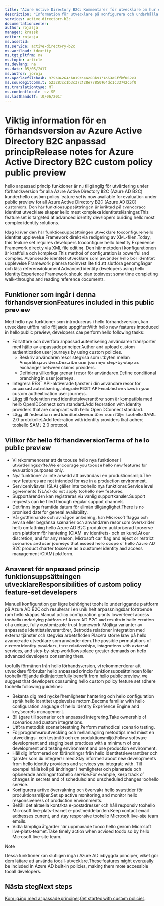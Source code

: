 ```yaml
---
title: "Azure Active Directory B2C: Kommentarer för utvecklare om hur du använder anpassade principer | Microsoft Docs"
description: "Information för utvecklare på Konfigurera och underhålla Azure AD B2C med anpassade principer"
services: active-directory-b2c
documentationcenter: 
author: rojasja
manager: krassk
editor: rojasja
ms.assetid: 
ms.service: active-directory-b2c
ms.workload: identity
ms.tgt_pltfrm: na
ms.topic: article
ms.devlang: na
ms.date: 05/05/2017
ms.author: joroja
ms.openlocfilehash: 979b8a264eb819ee4a208b9171a53a5ffbf062c3
ms.sourcegitcommit: 523283cc1b3c37c428e77850964dc1c33742c5f0
ms.translationtype: MT
ms.contentlocale: sv-SE
ms.lasthandoff: 10/06/2017
---
```

# <a name="release-notes-for-azure-active-directory-b2c-custom-policy-public-preview"></a><span data-ttu-id="47e0e-103">Viktig information för en förhandsversion av Azure Active Directory B2C anpassad princip</span><span class="sxs-lookup"><span data-stu-id="47e0e-103">Release notes for Azure Active Directory B2C custom policy public preview</span></span>
<span data-ttu-id="47e0e-104">hello anpassad princip funktioner är nu tillgänglig för utvärdering under förhandsversion för alla Azure Active Directory B2C (Azure AD B2C) kunder.</span><span class="sxs-lookup"><span data-stu-id="47e0e-104">hello custom policy feature set is now available for evaluation under public preview for all Azure Active Directory B2C (Azure AD B2C) customers.</span></span> <span data-ttu-id="47e0e-105">Den här funktionsuppsättningen är inriktad på avancerade identitet utvecklare skapar hello mest komplexa identitetslösningar.</span><span class="sxs-lookup"><span data-stu-id="47e0e-105">This feature set is targeted at advanced identity developers building hello most complex identity solutions.</span></span>  

<span data-ttu-id="47e0e-106">Idag kräver den här funktionsuppsättningen utvecklare tooconfigure hello identitet upplevelse Framework direkt via redigering av XML-filen.</span><span class="sxs-lookup"><span data-stu-id="47e0e-106">Today, this feature set requires developers tooconfigure hello Identity Experience Framework directly via XML file editing.</span></span> <span data-ttu-id="47e0e-107">Den här metoden i konfigurationen är kraftfulla och komplexa.</span><span class="sxs-lookup"><span data-stu-id="47e0e-107">This method of configuration is powerful and complex.</span></span> <span data-ttu-id="47e0e-108">Avancerade identitet utvecklare som använder hello bör identitet upplevelse Framework planera tooinvest lite tid att slutföra genomgångar och läsa referensdokument.</span><span class="sxs-lookup"><span data-stu-id="47e0e-108">Advanced identity developers using hello Identity Experience Framework should plan tooinvest some time completing walk-throughs and reading reference documents.</span></span> 

## <a name="features-included-in-this-public-preview"></a><span data-ttu-id="47e0e-109">Funktioner som ingår i denna förhandsversion</span><span class="sxs-lookup"><span data-stu-id="47e0e-109">Features included in this public preview</span></span>
<span data-ttu-id="47e0e-110">Med hello nya funktioner som introduceras i hello förhandsversion, kan utvecklare utföra hello följande uppgifter:</span><span class="sxs-lookup"><span data-stu-id="47e0e-110">With hello new features introduced in hello public preview, developers can perform hello following tasks:</span></span><br>

* <span data-ttu-id="47e0e-111">Författare och överföra anpassad autentisering användaren transporter med hjälp av anpassade principer.</span><span class="sxs-lookup"><span data-stu-id="47e0e-111">Author and upload custom authentication user journeys by using custom policies.</span></span> 
   * <span data-ttu-id="47e0e-112">Beskriv användaren resor stegvisa som utbyten mellan Anspråksproviders.</span><span class="sxs-lookup"><span data-stu-id="47e0e-112">Describe user journeys step-by-step as exchanges between claims providers.</span></span> 
   * <span data-ttu-id="47e0e-113">Definiera villkorliga grenar i resor för användaren.</span><span class="sxs-lookup"><span data-stu-id="47e0e-113">Define conditional branching in user journeys.</span></span> 
* <span data-ttu-id="47e0e-114">Integrera REST API-aktiverade tjänster i din användare resor för anpassad autentisering.</span><span class="sxs-lookup"><span data-stu-id="47e0e-114">Integrate REST API-enabled services in your custom authentication user journeys.</span></span>  
* <span data-ttu-id="47e0e-115">Lägg till federation med identitetsleverantörer som är kompatibla med hello OpenIDConnect som standard.</span><span class="sxs-lookup"><span data-stu-id="47e0e-115">Add federation with identity providers that are compliant with hello OpenIDConnect standard.</span></span> <br>
* <span data-ttu-id="47e0e-116">Lägg till federation med identitetsleverantörer som följer toohello SAML 2.0-protokollet.</span><span class="sxs-lookup"><span data-stu-id="47e0e-116">Add federation with identity providers that adhere toohello SAML 2.0 protocol.</span></span> 

## <a name="terms-of-hello-public-preview"></a><span data-ttu-id="47e0e-117">Villkor för hello förhandsversion</span><span class="sxs-lookup"><span data-stu-id="47e0e-117">Terms of hello public preview</span></span>

* <span data-ttu-id="47e0e-118">Vi rekommenderar att du toouse hello nya funktioner i utvärderingssyfte.</span><span class="sxs-lookup"><span data-stu-id="47e0e-118">We encourage you toouse hello new features for evaluation purposes only.</span></span><br>
* <span data-ttu-id="47e0e-119">Nya funktioner är inte avsedd att användas i en produktionsmiljö.</span><span class="sxs-lookup"><span data-stu-id="47e0e-119">The new features are not intended for use in a production environment.</span></span><br>
* <span data-ttu-id="47e0e-120">Servicenivåavtal (SLA) gäller inte toohello nya funktioner.</span><span class="sxs-lookup"><span data-stu-id="47e0e-120">Service level agreements (SLAs) do not apply toohello new features.</span></span> <br>
* <span data-ttu-id="47e0e-121">Supportärenden kan registreras via vanlig supportkanaler.</span><span class="sxs-lookup"><span data-stu-id="47e0e-121">Support requests can be filed through regular support channels.</span></span> <br>
* <span data-ttu-id="47e0e-122">Det finns inga framtida datum för allmän tillgänglighet.</span><span class="sxs-lookup"><span data-stu-id="47e0e-122">There is no promised date for general availability.</span></span><br>
* <span data-ttu-id="47e0e-123">Vår gottfinnande och av någon anledning, kan Microsoft flagga och avvisa eller begränsa scenarier och användaren resor som överskrider hello omfattning hello Azure AD B2C produkten auktoriserad tooserve som plattform för hantering (CIAM) av identitets- och en kund.</span><span class="sxs-lookup"><span data-stu-id="47e0e-123">At our discretion, and for any reason, Microsoft can flag and reject or restrict scenarios and user journeys that exceed hello scope of hello Azure AD B2C product charter tooserve as a customer identity and access management (CIAM) platform.</span></span>

## <a name="responsibilities-of-custom-policy-feature-set-developers"></a><span data-ttu-id="47e0e-124">Ansvaret för anpassad princip funktionsuppsättningen utvecklare</span><span class="sxs-lookup"><span data-stu-id="47e0e-124">Responsibilities of custom policy feature-set developers</span></span>
<span data-ttu-id="47e0e-125">Manuell konfiguration ger lägre behörighet toohello underliggande plattform på Azure AD B2C och resulterar i en unik helt anpassningsbar förtroende ram hello skapas.</span><span class="sxs-lookup"><span data-stu-id="47e0e-125">Manual policy configuration grants lower-level access toohello underlying platform of Azure AD B2C and results in hello creation of a unique, fully customizable trust framework.</span></span> <span data-ttu-id="47e0e-126">Möjliga varianter av anpassade identitetsleverantörer, Betrodda relationer integration med externa tjänster och stegvisa arbetsflöden Placera större krav på hello avancerade utvecklare som använder dem.</span><span class="sxs-lookup"><span data-stu-id="47e0e-126">The possible permutations of custom identity providers, trust relationships, integrations with external services, and step-by-step workflows place greater demands on hello advanced developers consuming them.</span></span>

<span data-ttu-id="47e0e-127">toofully förmånen från hello förhandsversion, vi rekommenderar att utvecklare förbrukar hello anpassad princip funktionsuppsättningen följer toohello följande riktlinjer:</span><span class="sxs-lookup"><span data-stu-id="47e0e-127">toofully benefit from hello public preview, we suggest that developers consuming hello custom policy feature set adhere toohello following guidelines:</span></span>
* <span data-ttu-id="47e0e-128">Bekanta dig med nyckel/hemligheter hantering och hello configuration språk hello identitet upplevelse motorn.</span><span class="sxs-lookup"><span data-stu-id="47e0e-128">Become familiar with hello configuration language of hello Identity Experience Engine and key/secrets management.</span></span>
* <span data-ttu-id="47e0e-129">Bli ägare till scenarier och anpassad integrering.</span><span class="sxs-lookup"><span data-stu-id="47e0e-129">Take ownership of scenarios and custom integrations.</span></span>
* <span data-ttu-id="47e0e-130">Utföra metodisk scenariotestning.</span><span class="sxs-lookup"><span data-stu-id="47e0e-130">Perform methodical scenario testing.</span></span>
* <span data-ttu-id="47e0e-131">Följ programvaruutveckling och mellanlagring metodtips med minst en utvecklings- och testmiljö och en produktionsmiljö.</span><span class="sxs-lookup"><span data-stu-id="47e0e-131">Follow software development and staging best practices with a minimum of one development and testing environment and one production environment.</span></span>
* <span data-ttu-id="47e0e-132">Håll dig informerad om förändringar från hello identitetsleverantörer och tjänster som du integrerar med.</span><span class="sxs-lookup"><span data-stu-id="47e0e-132">Stay informed about new developments from hello identity providers and services you integrate with.</span></span> <span data-ttu-id="47e0e-133">Till exempel hålla koll på ändringar i hemligheter och planerade och oplanerade ändringar toohello service.</span><span class="sxs-lookup"><span data-stu-id="47e0e-133">For example, keep track of changes in secrets and of scheduled and unscheduled changes toohello service.</span></span>
* <span data-ttu-id="47e0e-134">Konfigurera active övervakning och övervaka hello svarstider för produktionsmiljöer.</span><span class="sxs-lookup"><span data-stu-id="47e0e-134">Set up active monitoring, and monitor hello responsiveness of production environments.</span></span>
* <span data-ttu-id="47e0e-135">Behåll det aktuella kontakta e-postadresser och håll responsiv toohello Microsoft live-plats-teamet e-postmeddelanden.</span><span class="sxs-lookup"><span data-stu-id="47e0e-135">Keep contact email addresses current, and stay responsive toohello Microsoft live-site team emails.</span></span>
* <span data-ttu-id="47e0e-136">Vidta lämpliga åtgärder när uppmanade toodo hello genom Microsoft live-plats-teamet.</span><span class="sxs-lookup"><span data-stu-id="47e0e-136">Take timely action when advised toodo so by hello Microsoft live-site team.</span></span> 


>[!NOTE]
><span data-ttu-id="47e0e-137">Dessa funktioner kan slutligen ingå i Azure AD inbyggda principer, vilket gör dem lättare att använda tooall-utvecklare.</span><span class="sxs-lookup"><span data-stu-id="47e0e-137">These features might eventually be included in Azure AD built-in policies, making them more accessible tooall developers.</span></span>

## <a name="next-steps"></a><span data-ttu-id="47e0e-138">Nästa steg</span><span class="sxs-lookup"><span data-stu-id="47e0e-138">Next steps</span></span>
<span data-ttu-id="47e0e-139">[Kom igång med anpassade principer](active-directory-b2c-get-started-custom.md).</span><span class="sxs-lookup"><span data-stu-id="47e0e-139">[Get started with custom policies](active-directory-b2c-get-started-custom.md).</span></span>

